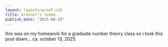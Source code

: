 ```yaml
---
layout: layouts/proof.njk
title: krasner's lemma
publish_date: "2025-08-19"
---
```


this was on my homework for a graduate number theory class so i took this post down... ca. october 13, 2025.